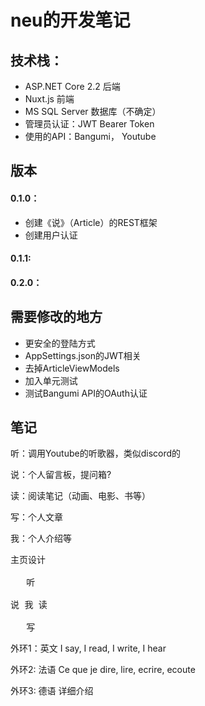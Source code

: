 ﻿# neu的开发笔记
## 技术栈：
- ASP.NET Core 2.2 后端
- Nuxt.js 前端
- MS SQL Server 数据库（不确定）
- 管理员认证：JWT Bearer Token
- 使用的API：Bangumi， Youtube

## 版本
#### 0.1.0：
- 创建《说》（Article）的REST框架
- 创建用户认证

#### 0.1.1:


#### 0.2.0：



## 需要修改的地方
- 更安全的登陆方式
- AppSettings.json的JWT相关
- 去掉ArticleViewModels
- 加入单元测试
- 测试Bangumi API的OAuth认证

## 笔记
听：调用Youtube的听歌器，类似discord的

说：个人留言板，提问箱?

读：阅读笔记（动画、电影、书等）

写：个人文章

我：个人介绍等

<pre>
主页设计

   听

说 我 读

   写
</pre>

外环1：英文 I say, I read, I write, I hear

外环2: 法语 Ce que je dire, lire, ecrire, ecoute

外环3: 德语 详细介绍
